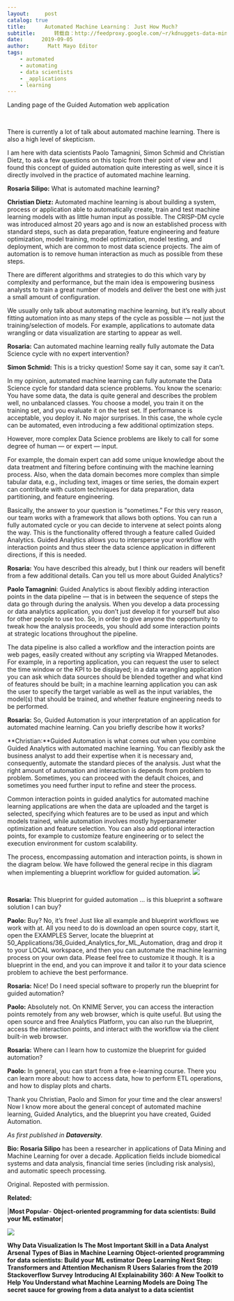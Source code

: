 ```yaml
---
layout:     post
catalog: true
title:      Automated Machine Learning： Just How Much?
subtitle:      转载自：http://feedproxy.google.com/~r/kdnuggets-data-mining-analytics/~3/j-QeRh4vVG0/automated-machine-learning-just-how-much.html
date:      2019-09-05
author:      Matt Mayo Editor
tags:
    - automated
    - automating
    - data scientists
    - _applications
    - learning
---
```


Landing page of the Guided Automation web application


 

There is currently a lot of talk about automated machine learning. There is also a high level of skepticism.

I am here with data scientists Paolo Tamagnini, Simon Schmid and Christian Dietz, to ask a few questions on this topic from their point of view and I found this concept of guided automation quite interesting as well, since it is directly involved in the practice of automated machine learning.

**Rosaria Silipo:** What is automated machine learning?

**Christian Dietz:** Automated machine learning is about building a system, process or application able to automatically create, train and test machine learning models with as little human input as possible. The CRISP-DM cycle was introduced almost 20 years ago and is now an established process with standard steps, such as data preparation, feature engineering and feature optimization, model training, model optimization, model testing, and deployment, which are common to most data science projects. The aim of automation is to remove human interaction as much as possible from these steps.

There are different algorithms and strategies to do this which vary by complexity and performance, but the main idea is empowering business analysts to train a great number of models and deliver the best one with just a small amount of configuration.

We usually only talk about automating machine learning, but it’s really about fitting automation into as many steps of the cycle as possible — not just the training/selection of models. For example, applications to automate data wrangling or data visualization are starting to appear as well.

**Rosaria:** Can automated machine learning really fully automate the Data Science cycle with no expert intervention?

**Simon Schmid:** This is a tricky question! Some say it can, some say it can’t.

In my opinion, automated machine learning can fully automate the Data Science cycle for standard data science problems. You know the scenario: You have some data, the data is quite general and describes the problem well, no unbalanced classes. You choose a model, you train it on the training set, and you evaluate it on the test set. If performance is acceptable, you deploy it. No major surprises. In this case, the whole cycle can be automated, even introducing a few additional optimization steps.

However, more complex Data Science problems are likely to call for some degree of human — or expert — input.

For example, the domain expert can add some unique knowledge about the data treatment and filtering before continuing with the machine learning process. Also, when the data domain becomes more complex than simple tabular data, e.g., including text, images or time series, the domain expert can contribute with custom techniques for data preparation, data partitioning, and feature engineering.

Basically, the answer to your question is “sometimes.” For this very reason, our team works with a framework that allows both options. You can run a fully automated cycle or you can decide to intervene at select points along the way. This is the functionality offered through a feature called Guided Analytics. Guided Analytics allows you to intersperse your workflow with interaction points and thus steer the data science application in different directions, if this is needed.

**Rosaria:** You have described this already, but I think our readers will benefit from a few additional details. Can you tell us more about Guided Analytics?

**Paolo Tamagnini**: Guided Analytics is about flexibly adding interaction points in the data pipeline — that is in between the sequence of steps the data go through during the analysis. When you develop a data processing or data analytics application, you don’t just develop it for yourself but also for other people to use too. So, in order to give anyone the opportunity to tweak how the analysis proceeds, you should add some interaction points at strategic locations throughout the pipeline.

The data pipeline is also called a workflow and the interaction points are web pages, easily created without any scripting via Wrapped Metanodes. For example, in a reporting application, you can request the user to select the time window or the KPI to be displayed; in a data wrangling application you can ask which data sources should be blended together and what kind of features should be built; in a machine learning application you can ask the user to specify the target variable as well as the input variables, the model(s) that should be trained, and whether feature engineering needs to be performed.

**Rosaria:** So, Guided Automation is your interpretation of an application for automated machine learning. Can you briefly describe how it works?

**Christian:**Guided Automation is what comes out when you combine Guided Analytics with automated machine learning. You can flexibly ask the business analyst to add their expertise when it is necessary and, consequently, automate the standard pieces of the analysis. Just what the right amount of automation and interaction is depends from problem to problem. Sometimes, you can proceed with the default choices, and sometimes you need further input to refine and steer the process.

Common interaction points in guided analytics for automated machine learning applications are when the data are uploaded and the target is selected, specifying which features are to be used as input and which models trained, while automation involves mostly hyperparameter optimization and feature selection. You can also add optional interaction points, for example to customize feature engineering or to select the execution environment for custom scalability.

The process, encompassing automation and interaction points, is shown in the diagram below. We have followed the general recipe in this diagram when implementing a blueprint workflow for guided automation.
![](https://miro.medium.com/max/984/0*sDdUVHN4hPCUH-ab)



 

**Rosaria:** This blueprint for guided automation … is this blueprint a software solution I can buy?

**Paolo:** Buy? No, it’s free! Just like all example and blueprint workflows we work with at. All you need to do is download an open source copy, start it, open the EXAMPLES Server, locate the blueprint at 50_Applications/36_Guided_Analytics_for_ML_Automation, drag and drop it to your LOCAL workspace, and then you can automate the machine learning process on your own data. Please feel free to customize it though. It is a blueprint in the end, and you can improve it and tailor it to your data science problem to achieve the best performance.

**Rosaria:** Nice! Do I need special software to properly run the blueprint for guided automation?

**Paolo:** Absolutely not. On KNIME Server, you can access the interaction points remotely from any web browser, which is quite useful. But using the open source and free Analytics Platform, you can also run the blueprint, access the interaction points, and interact with the workflow via the client built-in web browser.

**Rosaria:** Where can I learn how to customize the blueprint for guided automation?

**Paolo:** In general, you can start from a free e-learning course. There you can learn more about: how to access data, how to perform ETL operations, and how to display plots and charts.

Thank you Christian, Paolo and Simon for your time and the clear answers! Now I know more about the general concept of automated machine learning, Guided Analytics, and the blueprint you have created, Guided Automation.

*As first published in **Dataversity**.*

**Bio: Rosaria Silipo** has been a researcher in applications of Data Mining and Machine Learning for over a decade. Application fields include biomedical systems and data analysis, financial time series (including risk analysis), and automatic speech processing.

Original. Reposted with permission.

**Related:**



 




|**Most Popular**- **Object-oriented programming for data scientists: Build your ML estimator**|

![](http://feedproxy.google.com/wp-content/uploads/where-ds-come-from.jpg)


**Why Data Visualization Is The Most Important Skill in a Data Analyst Arsenal**
**Types of Bias in Machine Learning**
**Object-oriented programming for data scientists: Build your ML estimator**
**Deep Learning Next Step: Transformers and Attention Mechanism**
**R Users Salaries from the 2019 Stackoverflow Survey**
**Introducing AI Explainability 360: A New Toolkit to Help You Understand what Machine Learning Models are Doing**
**The secret sauce for growing from a data analyst to a data scientist**


